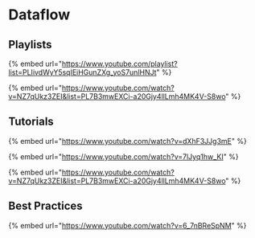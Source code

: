 # Dataflow

## Playlists

{% embed url="https://www.youtube.com/playlist?list=PLIivdWyY5sqIEiHGunZXg_yoS7unlHNJt" %}

{% embed url="https://www.youtube.com/watch?v=NZ7qUkz3ZEI&list=PL7B3mwEXCi-a20Gjy4llLmh4MK4V-S8wo" %}

## Tutorials

{% embed url="https://www.youtube.com/watch?v=dXhF3JJg3mE" %}

{% embed url="https://www.youtube.com/watch?v=7lJyq1hw_KI" %}

{% embed url="https://www.youtube.com/watch?v=NZ7qUkz3ZEI&list=PL7B3mwEXCi-a20Gjy4llLmh4MK4V-S8wo" %}

## Best Practices

{% embed url="https://www.youtube.com/watch?v=6_7nBReSpNM" %}
